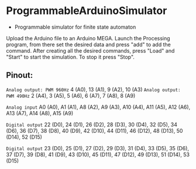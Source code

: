 # ProgrammableArduinoSimulator
* Programmable simulator for finite state automaton

Upload the Arduino file to an Arduino MEGA.
Launch the Processing program,
from there set the desired data and press "add" to add the command.
After creating all the desired commands,
press "Load" and "Start" to start the simulation.
To stop it press "Stop".

## Pinout:

```Analog output: PWM 960Hz```
4 (A0), 13 (A1), 9 (A2), 10 (A3)
```Analog output: PWM 490Hz```
2 (A4), 3 (A5), 5 (A6), 6 (A7), 7 (A8), 8 (A9)

```Analog input```
A0 (A0), A1 (A1), A8 (A2), A9 (A3), A10 (A4), A11 (A5), A12 (A6), A13 (A7), A14 (A8), A15 (A9)

```Digital output```
22 (D0), 24 (D1), 26 (D2), 28 (D3), 30 (D4), 32 (D5), 34 (D6), 36 (D7), 38 (D8), 40 (D9), 42 (D10), 44 (D11), 46 (D12), 48 (D13), 50 (D14), 52 (D15)

```Digital output```
23 (D0), 25 (D1), 27 (D2), 29 (D3), 31 (D4), 33 (D5), 35 (D6), 37 (D7), 39 (D8), 41 (D9), 43 (D10), 45 (D11), 47 (D12), 49 (D13), 51 (D14), 53 (D15)
